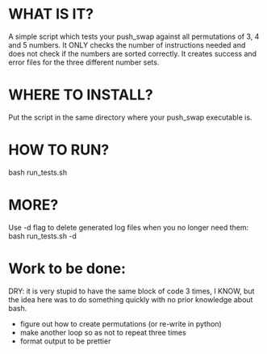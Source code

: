# WHAT IS IT?
A simple script which tests your push_swap against all permutations of 3, 4 and 5 numbers.
It ONLY checks the number of instructions needed and does not check if the numbers are sorted correctly.
It creates success and error files for the three different number sets.

# WHERE TO INSTALL? 
Put the script in the same directory where your push_swap executable is.

# HOW TO RUN?
bash run_tests.sh

# MORE?
Use -d flag to delete generated log files when you no longer need them:
bash run_tests.sh -d

# Work to be done:
DRY: it is very stupid to have the same block of code 3 times, I KNOW, but the idea here was to do something quickly with no prior knowledge about bash.
- figure out how to create permutations (or re-write in python)
- make another loop so as not to repeat three times
- format output to be prettier
